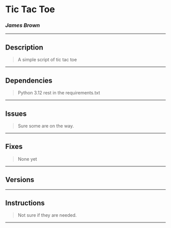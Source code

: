 
# Tic Tac Toe

### *James Brown*

---

## Description
>
> A simple script of tic tac toe
>

---

## Dependencies

> Python 3.12
> rest in the requirements.txt
>

---

## Issues

> Sure some are on the way.
>
>

---

## Fixes

> None yet

---

## Versions

>
>
>

---

## Instructions

> Not sure if they are needed.

---
